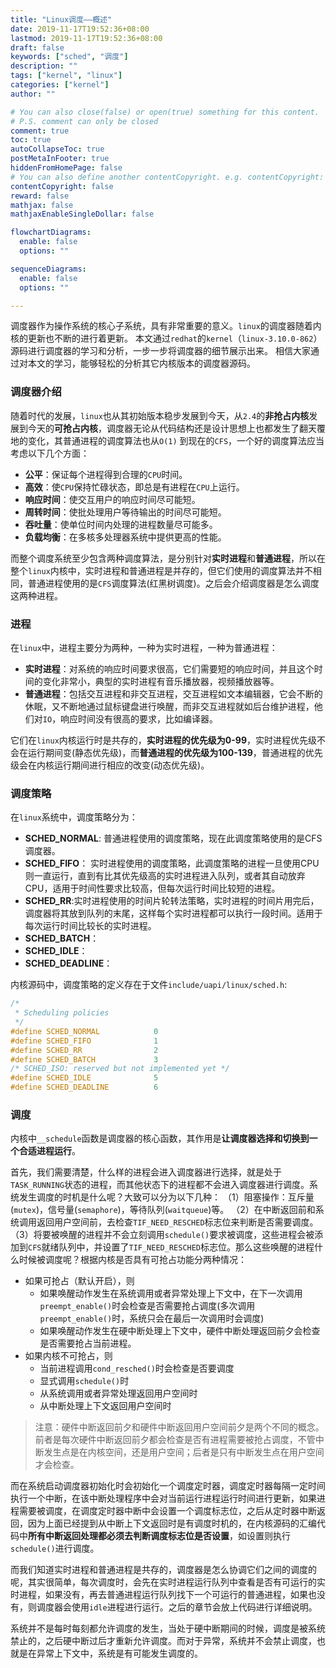 ```yaml
---
title: "Linux调度——概述"
date: 2019-11-17T19:52:36+08:00
lastmod: 2019-11-17T19:52:36+08:00
draft: false
keywords: ["sched", "调度"]
description: ""
tags: ["kernel", "linux"]
categories: ["kernel"]
author: ""

# You can also close(false) or open(true) something for this content.
# P.S. comment can only be closed
comment: true
toc: true
autoCollapseToc: true
postMetaInFooter: true
hiddenFromHomePage: false
# You can also define another contentCopyright. e.g. contentCopyright: "This is another copyright."
contentCopyright: false
reward: false
mathjax: false
mathjaxEnableSingleDollar: false

flowchartDiagrams:
  enable: false
  options: ""

sequenceDiagrams: 
  enable: false
  options: ""

---
```


调度器作为操作系统的核心子系统，具有非常重要的意义。`linux`的调度器随着内核的更新也不断的进行着更新。
本文通过`redhat`的`kernel`（`linux-3.10.0-862`）源码进行调度器的学习和分析，一步一步将调度器的细节展示出来。
相信大家通过对本文的学习，能够轻松的分析其它内核版本的调度器源码。

<!--more-->

### 调度器介绍

随着时代的发展，`linux`也从其初始版本稳步发展到今天，从`2.4`的**非抢占内核**发展到今天的**可抢占内核**，调度器无论从代码结构还是设计思想上也都发生了翻天覆地的变化，其普通进程的调度算法也从`O(1)` 到现在的`CFS`，一个好的调度算法应当考虑以下几个方面：

* **公平**：保证每个进程得到合理的`CPU`时间。
* **高效**：使`CPU`保持忙碌状态，即总是有进程在`CPU`上运行。
* **响应时间**：使交互用户的响应时间尽可能短。
* **周转时间**：使批处理用户等待输出的时间尽可能短。
* **吞吐量**：使单位时间内处理的进程数量尽可能多。
* **负载均衡**：在多核多处理器系统中提供更高的性能。

而整个调度系统至少包含两种调度算法，是分别针对**实时进程**和**普通进程**，所以在整个`linux`内核中，实时进程和普通进程是并存的，但它们使用的调度算法并不相同，普通进程使用的是`CFS`调度算法(红黑树调度)。之后会介绍调度器是怎么调度这两种进程。


### 进程

在`linux`中，进程主要分为两种，一种为实时进程，一种为普通进程：

* **实时进程**：对系统的响应时间要求很高，它们需要短的响应时间，并且这个时间的变化非常小，典型的实时进程有音乐播放器，视频播放器等。
* **普通进程**：包括交互进程和非交互进程，交互进程如文本编辑器，它会不断的休眠，又不断地通过鼠标键盘进行唤醒，而非交互进程就如后台维护进程，他们对`IO`，响应时间没有很高的要求，比如编译器。

它们在`linux`内核运行时是共存的，**实时进程的优先级为0-99**，实时进程优先级不会在运行期间变(静态优先级)，而**普通进程的优先级为100-139**，普通进程的优先级会在内核运行期间进行相应的改变(动态优先级)。

### 调度策略

在`linux`系统中，调度策略分为：

* **SCHED_NORMAL**: 普通进程使用的调度策略，现在此调度策略使用的是CFS调度器。
* **SCHED_FIFO**： 实时进程使用的调度策略，此调度策略的进程一旦使用CPU则一直运行，直到有比其优先级高的实时进程进入队列，或者其自动放弃CPU，适用于时间性要求比较高，但每次运行时间比较短的进程。
* **SCHED_RR**:实时进程使用的时间片轮转法策略，实时进程的时间片用完后，调度器将其放到队列的末尾，这样每个实时进程都可以执行一段时间。适用于每次运行时间比较长的实时进程。
* **SCHED_BATCH**：
* **SCHED_IDLE**：
* **SCHED_DEADLINE**：

内核源码中，调度策略的定义存在于文件`include/uapi/linux/sched.h`:
```c
/*
 * Scheduling policies
 */
#define SCHED_NORMAL            0
#define SCHED_FIFO              1
#define SCHED_RR                2
#define SCHED_BATCH             3
/* SCHED_ISO: reserved but not implemented yet */
#define SCHED_IDLE              5
#define SCHED_DEADLINE          6
```

### 调度

内核中`__schedule`函数是调度器的核心函数，其作用是**让调度器选择和切换到一个合适进程运行**。


首先，我们需要清楚，什么样的进程会进入调度器进行选择，就是处于`TASK_RUNNING`状态的进程，而其他状态下的进程都不会进入调度器进行调度。系统发生调度的时机是什么呢？大致可以分为以下几种：
（1）阻塞操作：互斥量(`mutex`)，信号量(`semaphore`)，等待队列(`waitqueue`)等。
（2）在中断返回前和系统调用返回用户空间前，去检查`TIF_NEED_RESCHED`标志位来判断是否需要调度。
（3）将要被唤醒的进程并不会立刻调用`schedule()`要求被调度，这些进程会被添加到`CFS`就绪队列中，并设置了`TIF_NEED_RESCHED`标志位。那么这些唤醒的进程什么时候被调度呢？根据内核是否具有可抢占功能分两种情况：
* 如果可抢占（默认开启），则
	* 如果唤醒动作发生在系统调用或者异常处理上下文中，在下一次调用`preempt_enable()`时会检查是否需要抢占调度(多次调用`preempt_enable()`时，系统只会在最后一次调用时会调度)
	* 如果唤醒动作发生在硬中断处理上下文中，硬件中断处理返回前夕会检查是否需要抢占当前进程。
* 如果内核不可抢占，则
	* 当前进程调用`cond_resched()`时会检查是否要调度
	* 显式调用`schedule()`时
	* 从系统调用或者异常处理返回用户空间时
	* 从中断处理上下文返回用户空间时

> 注意：硬件中断返回前夕和硬件中断返回用户空间前夕是两个不同的概念。前者是每次硬件中断返回前夕都会检查是否有进程需要被抢占调度，不管中断发生点是在内核空间，还是用户空间；后者是只有中断发生点在用户空间才会检查。

而在系统启动调度器初始化时会初始化一个调度定时器，调度定时器每隔一定时间执行一个中断，在该中断处理程序中会对当前运行进程运行时间进行更新，如果进程需要被调度，在调度定时器中断中会设置一个调度标志位，之后从定时器中断返回，因为上面已经提到从中断上下文返回时是有调度时机的，在内核源码的汇编代码中**所有中断返回处理都必须去判断调度标志位是否设置**，如设置则执行`schedule()`进行调度。

而我们知道实时进程和普通进程是共存的，调度器是怎么协调它们之间的调度的呢，其实很简单，每次调度时，会先在实时进程运行队列中查看是否有可运行的实时进程，如果没有，再去普通进程运行队列找下一个可运行的普通进程，如果也没有，则调度器会使用`idle`进程进行运行。之后的章节会放上代码进行详细说明。

系统并不是每时每刻都允许调度的发生，当处于硬中断期间的时候，调度是被系统禁止的，之后硬中断过后才重新允许调度。而对于异常，系统并不会禁止调度，也就是在异常上下文中，系统是有可能发生调度的。
